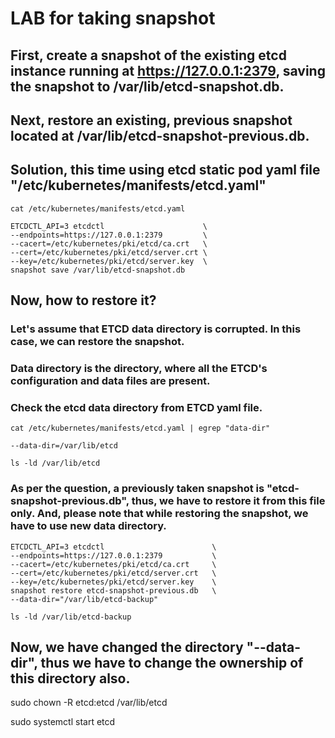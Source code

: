 # LAB for taking snapshot

##  First, create a snapshot of the existing etcd instance running at https://127.0.0.1:2379, saving the snapshot to /var/lib/etcd-snapshot.db.
## Next, restore an existing, previous snapshot located at /var/lib/etcd-snapshot-previous.db.

## Solution, this time using etcd static pod yaml file "/etc/kubernetes/manifests/etcd.yaml"

```
cat /etc/kubernetes/manifests/etcd.yaml 
```
```
ETCDCTL_API=3 etcdctl                      \
--endpoints=https://127.0.0.1:2379         \
--cacert=/etc/kubernetes/pki/etcd/ca.crt   \
--cert=/etc/kubernetes/pki/etcd/server.crt \
--key=/etc/kubernetes/pki/etcd/server.key  \
snapshot save /var/lib/etcd-snapshot.db
```

## Now, how to restore it? 
### Let's assume that ETCD data directory is corrupted. In this case, we can restore the snapshot.
### Data directory is the directory, where all the ETCD's configuration and data files are present.
### Check the etcd data directory from ETCD yaml file.

```
cat /etc/kubernetes/manifests/etcd.yaml | egrep "data-dir"
```
``
--data-dir=/var/lib/etcd
``

```
ls -ld /var/lib/etcd
```
### As per the question, a previously taken snapshot is "etcd-snapshot-previous.db", thus, we have to restore it from this file only. And, please note that while restoring the snapshot, we have to use new data directory.
```
ETCDCTL_API=3 etcdctl                        \
--endpoints=https://127.0.0.1:2379           \
--cacert=/etc/kubernetes/pki/etcd/ca.crt     \
--cert=/etc/kubernetes/pki/etcd/server.crt   \
--key=/etc/kubernetes/pki/etcd/server.key    \
snapshot restore etcd-snapshot-previous.db   \
--data-dir="/var/lib/etcd-backup"
```
```
ls -ld /var/lib/etcd-backup
```

## Now, we have changed the directory "--data-dir", thus we have to change the ownership of this directory also. 

sudo chown -R etcd:etcd /var/lib/etcd

sudo systemctl start etcd



